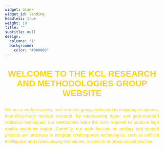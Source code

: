```yaml
---
widget: blank
widget_id: landing
headless: true
weight: 10
title: ""
subtitle: null
design:
  columns: "1"
  background:
    color: "#000000"
---
```

# <p style="text-align: center; color:gold; font-family:arial">WELCOME TO THE KCL RESEARCH AND METHODOLOGIES GROUP WEBSITE</p>

<p style="text-align: justify; color: gold; font-family: arial; line-height: 1.5">We are a student society, and research group, dedicated to engaging in rigorous, inter-disciplinary medical research. By emphasizing rigour and gold-standard statistical techniques, our researchers learn the skills required to produce high quality academic output. Currently, our work focuses on urology and several projects are underway to integrate contemporary technologies, such as artificial intelligence and novel imaging techniques, in order to improve clinical practice.</p>